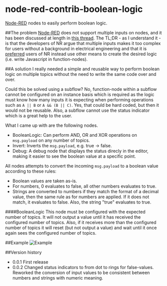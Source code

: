 # node-red-contrib-boolean-logic
[Node-RED](http://nodered.org/) nodes to easily perform boolean logic. 

##The problem
[Node-RED](http://nodered.org/) does not support multiple inputs on nodes, and it has been discussed at length in [this thread](https://groups.google.com/forum/#!searchin/node-red/multiple$20inputs%7Csort:relevance/node-red/Q0YLQYCUJ_E/JVNjznmx2e8J). The TL;DR - as I understand it - is that the developers of NR argue that multiple inputs makes it too complex for users without a background in electrical engineering and that it is [preferred](https://groups.google.com/d/msg/node-red/Q0YLQYCUJ_E/DTxHFcVfAwAJ) users of NR instead use other means to create the desired logic (i.e. write Javascript in function-nodes).

##A solution
I really needed a simple and reusable way to perform boolean logic on multiple topics without the need to write the same code over and over. 

Could this be solved using a subflow? No, function-node within a subflow cannot be configured on an instance basis which is required as the logic must know how many inputs it is expecting when performing operations such as ```A || B``` or ```A && (B || C)```. Yes, that could be hard coded, but then it would not be reusable. Also, a subflow cannot use the status indicator which is a great help to the user.

What I came up with are the following nodes.
* BooleanLogic: Can perform AND, OR and XOR operations on ```msg.payload``` on any number of topics.
* Invert: Inverts the ```msg.payload```, e.g. true -> false.
* Debug: A debug node that displays the status direcly in the editor, making it easier to see the boolean value at a specific point.

All nodes attempts to convert the incoming ```msg.payload``` to a boolean value according to these rules:
* Boolean values are taken as-is.
* For numbers, 0 evaluates to false, all other numbers evaluates to true.
* Strings are converted to numbers if they match the format of a decimal value, then the same rule as for numbers are applied. If it does not match, it evaluates to false. Also, the string "true" evaluates to true.

####BooleanLogic
This node must be configured with the expected number of topics. It will not output a value until it has received the configured number of topics. Also, if it receives more than the configured number of topics it will reset (but not output a value) and wait until it once again sees the configured number of topics.

##Example
![Example](http://i.imgur.com/m2s6JRl.png)

##Version history
* 0.0.1	First release
* 0.0.2
    Changed status indicators to from dot to rings for false-values.
	Reworked the conversion of input values to be consistent between numbers and strings with numeric meaning.